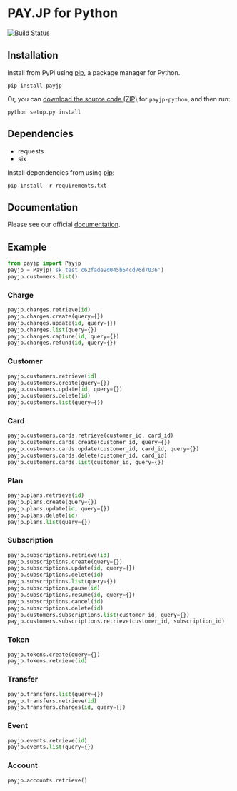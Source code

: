 # PAY.JP for Python

[![Build Status](https://travis-ci.org/payjp/payjp-python.svg?branch=master)](https://travis-ci.org/payjp/payjp-python)

## Installation

Install from PyPi using [pip](http://www.pip-installer.org/en/latest/), a
package manager for Python.

```
pip install payjp
```

Or, you can [download the source code
(ZIP)](https://github.com/payjp/payjp-python/zipball/master "payjp-python
source code") for `payjp-python`, and then run:

```
python setup.py install
```

## Dependencies

- requests
- six

Install dependencies from using [pip](http://www.pip-installer.org/en/latest/):

    pip install -r requirements.txt

## Documentation

Please see our official [documentation](https://pay.jp/docs/api).

## Example

```python
from payjp import Payjp
payjp = Payjp('sk_test_c62fade9d045b54cd76d7036')
payjp.customers.list()
```

### Charge

```python
payjp.charges.retrieve(id)
payjp.charges.create(query={})
payjp.charges.update(id, query={})
payjp.charges.list(query={})
payjp.charges.capture(id, query={})
payjp.charges.refund(id, query={})
```

### Customer

```python
payjp.customers.retrieve(id)
payjp.customers.create(query={})
payjp.customers.update(id, query={})
payjp.customers.delete(id)
payjp.customers.list(query={})
```

### Card

```python
payjp.customers.cards.retrieve(customer_id, card_id)
payjp.customers.cards.create(customer_id, query={})
payjp.customers.cards.update(customer_id, card_id, query={})
payjp.customers.cards.delete(customer_id, card_id)
payjp.customers.cards.list(customer_id, query={})
```

### Plan

```python
payjp.plans.retrieve(id)
payjp.plans.create(query={})
payjp.plans.update(id, query={})
payjp.plans.delete(id)
payjp.plans.list(query={})
```

### Subscription

```python
payjp.subscriptions.retrieve(id)
payjp.subscriptions.create(query={})
payjp.subscriptions.update(id, query={})
payjp.subscriptions.delete(id)
payjp.subscriptions.list(query={})
payjp.subscriptions.pause(id)
payjp.subscriptions.resume(id, query={})
payjp.subscriptions.cancel(id)
payjp.subscriptions.delete(id)
payjp.customers.subscriptions.list(customer_id, query={})
payjp.customers.subscriptions.retrieve(customer_id, subscription_id)
```

### Token

```python
payjp.tokens.create(query={})
payjp.tokens.retrieve(id)
```

### Transfer

```python
payjp.transfers.list(query={})
payjp.transfers.retrieve(id)
payjp.transfers.charges(id, query={})
```

### Event

```python
payjp.events.retrieve(id)
payjp.events.list(query={})
```

### Account

```python
payjp.accounts.retrieve()
```